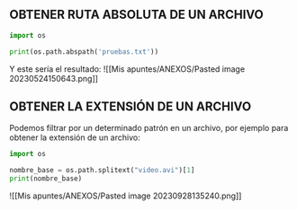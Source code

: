 ## OBTENER RUTA ABSOLUTA DE UN ARCHIVO
```python
import os

print(os.path.abspath('pruebas.txt'))
```
Y este sería el resultado:
![[Mis apuntes/ANEXOS/Pasted image 20230524150643.png]]
## OBTENER LA EXTENSIÓN DE UN ARCHIVO
Podemos filtrar por un determinado patrón en un archivo, por ejemplo para obtener la extensión de un archivo:
```python
import os

nombre_base = os.path.splitext("video.avi")[1]
print(nombre_base)
```
![[Mis apuntes/ANEXOS/Pasted image 20230928135240.png]]
